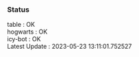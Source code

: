 ### Status


table : OK  
hogwarts : OK  
icy-bot : OK  
Latest Update : 2023-05-23 13:11:01.752527
